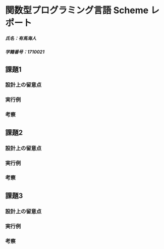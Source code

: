 # 関数型プログラミング言語 Scheme レポート

##### 氏名：有馬海人
##### 学籍番号：1710021

## 課題1

### 設計上の留意点

### 実行例

### 考察

## 課題2

### 設計上の留意点

### 実行例

### 考察

## 課題3

### 設計上の留意点

### 実行例

### 考察
